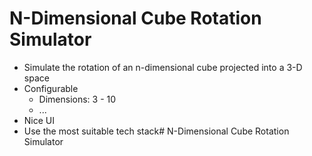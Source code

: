 # N-Dimensional Cube Rotation Simulator
- Simulate the rotation of an n-dimensional cube projected into a 3-D space
- Configurable
	- Dimensions: 3 - 10
	- ...
- Nice UI
- Use the most suitable tech stack# N-Dimensional Cube Rotation Simulator
